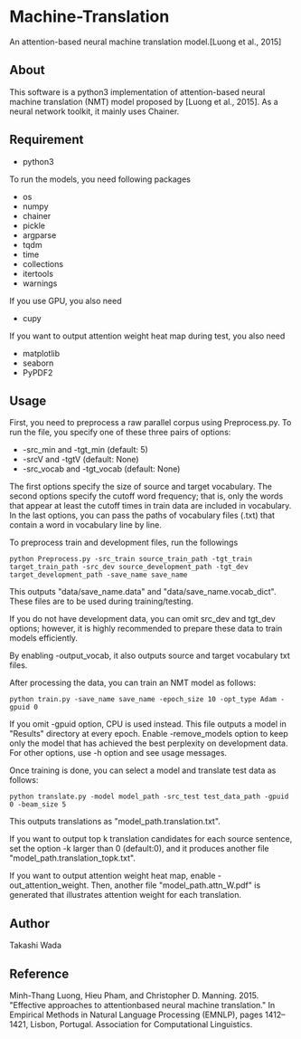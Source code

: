 # Machine-Translation

An attention-based neural machine translation model.[Luong et al., 2015]

## About
This software is a python3 implementation of attention-based neural machine translation (NMT) model proposed by [Luong et al., 2015]. As a neural network toolkit, it mainly uses Chainer.

## Requirement

- python3

To run the models, you need following packages

- os
- numpy
- chainer
- pickle
- argparse
- tqdm
- time
- collections
- itertools
- warnings

If you use GPU, you also need 

- cupy

If you want to output attention weight heat map during test, you also need

- matplotlib
- seaborn
- PyPDF2

## Usage

First, you need to preprocess a raw parallel corpus using Preprocess.py. To run the file, you specify one of these three pairs of options:

- -src_min and -tgt_min (default: 5)
- -srcV and -tgtV (default: None)
- -src_vocab and -tgt_vocab (default: None)

The first options specify the size of source and target vocabulary. The second options specify the cutoff word frequency; that is, only the words that appear at least the cutoff times in train data are included in vocabulary. In the last options, you can pass the paths of vocabulary files (.txt) that contain a word in vocabulary line by line.

To preprocess train and development files, run the followings

```
python Preprocess.py -src_train source_train_path -tgt_train target_train_path -src_dev source_development_path -tgt_dev target_development_path -save_name save_name
```

This outputs "data/save_name.data" and "data/save_name.vocab_dict". These files are to be used during training/testing.


If you do not have development data, you can omit src_dev and tgt_dev options; however, it is highly recommended to prepare these data to train models efficiently.


By enabling -output_vocab, it also outputs source and target vocabulary txt files.


After processing the data, you can train an NMT model as follows:

```
python train.py -save_name save_name -epoch_size 10 -opt_type Adam -gpuid 0 
```

If you omit -gpuid option, CPU is used instead. This file outputs a model in "Results" directory at every epoch. Enable -remove_models option to keep only the model that has achieved the best perplexity on development data. For other options, use -h option and see usage messages.


Once training is done, you can select a model and translate test data as follows:

```
python translate.py -model model_path -src_test test_data_path -gpuid 0 -beam_size 5
```

This outputs translations as "model_path.translation.txt". 

If you want to output top k translation candidates for each source sentence, set the option -k larger than 0 (default:0), and it produces another file "model_path.translation_topk.txt". 

If you want to output attention weight heat map, enable -out_attention_weight. Then, another file "model_path.attn_W.pdf" is generated that illustrates attention weight for each translation.

## Author
Takashi Wada
## Reference
Minh-Thang Luong, Hieu Pham, and Christopher D. Manning. 2015. "Effective approaches to attentionbased neural machine translation." In Empirical Methods in Natural Language Processing (EMNLP), pages 1412–1421, Lisbon, Portugal. Association for Computational Linguistics.